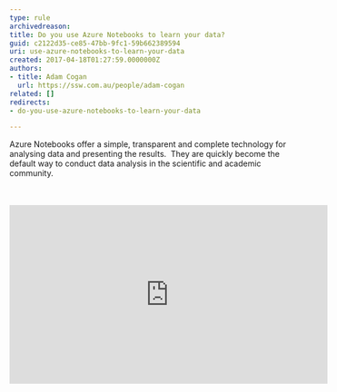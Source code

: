 ```yaml
---
type: rule
archivedreason: 
title: Do you use Azure Notebooks to learn your data?
guid: c2122d35-ce85-47bb-9fc1-59b662389594
uri: use-azure-notebooks-to-learn-your-data
created: 2017-04-18T01:27:59.0000000Z
authors:
- title: Adam Cogan
  url: https://ssw.com.au/people/adam-cogan
related: []
redirects:
- do-you-use-azure-notebooks-to-learn-your-data

---
```



​​​​​Azure Notebooks offer a simple, transparent and complete technology for analysing data and presenting the results. &#160;They are quickly become the default way to conduct data analysis in the scientific and academic community.<br>
<br><excerpt class='endintro'></excerpt><br>
<iframe width="560" height="315" src="https&#58;//www.youtube.com/embed/sUN5eIfbVM0?end=4107" frameborder="0"></iframe>​<br>


